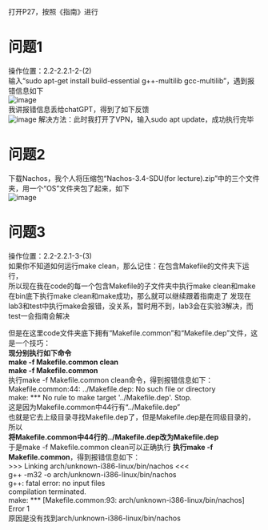打开P27，按照《指南》进行
# 问题1
操作位置：2.2-2.2.1-2-(2)  
输入“sudo apt-get install build-essential g++-multilib gcc-multilib”，遇到报错信息如下  
![image](https://github.com/user-attachments/assets/0a4a671e-fa70-4389-a13c-2bd2f98d839f)  
我讲报错信息丢给chatGPT，得到了如下反馈  
![image](https://github.com/user-attachments/assets/253eb207-c32c-4d3b-bd86-6bc24cb8f8e8)
解决方法：此时我打开了VPN，输入sudo apt update，成功执行完毕
# 问题2
下载Nachos，我个人将压缩包“Nachos-3.4-SDU(for lecture).zip”中的三个文件夹，用一个“OS”文件夹包了起来，如下  
![image](https://github.com/user-attachments/assets/e408ccf1-822a-4699-bdb7-6d63ae65855d)
# 问题3
操作位置：2.2-2.2.1-3-(3)  
如果你不知道如何运行make clean，那么记住：在包含Makefile的文件夹下运行，  
所以现在我在code的每一个包含Makefile的子文件夹中执行make clean和make  
在bin底下执行make clean和make成功，那么就可以继续跟着指南走了
发现在lab3和test中执行make会报错，没关系，暂时用不到，lab3会在实验3解决，而test一会指南会解决







但是在这里code文件夹底下拥有“Makefile.common”和“Makefile.dep”文件，这是一个技巧：  
**现分别执行如下命令**  
**make -f Makefile.common clean**  
**make -f Makefile.common**  
执行make -f Makefile.common clean命令，得到报错信息如下：  
Makefile.common:44: ../Makefile.dep: No such file or directory  
make: *** No rule to make target '../Makefile.dep'.  Stop.  
这是因为Makefile.common中44行有“../Makefile.dep”  
也就是它去上级目录寻找Makefile.dep了，但是Makefile.dep是在同级目录的，所以  
**将Makefile.common中44行的../Makefile.dep改为Makefile.dep**  
于是make -f Makefile.common clean可以正确执行
**执行make -f Makefile.common**，得到报错信息如下：  
\>\>\> Linking arch/unknown-i386-linux/bin/nachos <<<  
g++  -m32   -o arch/unknown-i386-linux/bin/nachos  
g++: fatal error: no input files  
compilation terminated.  
make: *** [Makefile.common:93: arch/unknown-i386-linux/bin/nachos] Error 1  
原因是没有找到arch/unknown-i386-linux/bin/nachos
